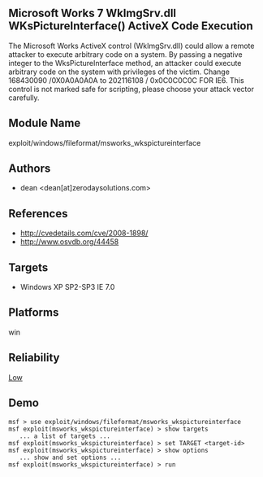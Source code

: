 ## Microsoft Works 7 WkImgSrv.dll WKsPictureInterface() ActiveX Code Execution

The Microsoft Works ActiveX control (WkImgSrv.dll) could 
allow a remote attacker to execute arbitrary code on a 
system. By passing a negative integer to the 
WksPictureInterface method, an attacker could execute 
arbitrary code on the system with privileges of the victim. 
Change 168430090 /0X0A0A0A0A to 202116108 / 0x0C0C0C0C FOR 
IE6. This control is not marked safe for scripting, please 
choose your attack vector carefully.


## Module Name
exploit/windows/fileformat/msworks_wkspictureinterface

## Authors
* dean <dean[at]zerodaysolutions.com>


## References
* http://cvedetails.com/cve/2008-1898/
* http://www.osvdb.org/44458



## Targets
* Windows XP SP2-SP3 IE 7.0


## Platforms
win

## Reliability
[Low](https://github.com/rapid7/metasploit-framework/wiki/Exploit-Ranking)

## Demo

```
msf > use exploit/windows/fileformat/msworks_wkspictureinterface
msf exploit(msworks_wkspictureinterface) > show targets
   ... a list of targets ...
msf exploit(msworks_wkspictureinterface) > set TARGET <target-id>
msf exploit(msworks_wkspictureinterface) > show options
   ... show and set options ...
msf exploit(msworks_wkspictureinterface) > run
```
    
    